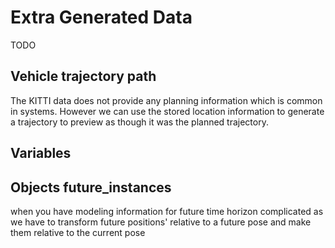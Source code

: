 # Extra Generated Data

TODO

## Vehicle trajectory path

The KITTI data does not provide any planning information which is common in systems. However we can
use the stored location information to generate a trajectory to preview as though it was the planned
trajectory.

## Variables

## Objects future_instances

when you have modeling information for future time horizon complicated as we have to transform
future positions' relative to a future pose and make them relative to the current pose
